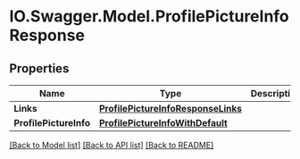 # IO.Swagger.Model.ProfilePictureInfoResponse
## Properties

Name | Type | Description | Notes
------------ | ------------- | ------------- | -------------
**Links** | [**ProfilePictureInfoResponseLinks**](ProfilePictureInfoResponseLinks.md) |  | 
**ProfilePictureInfo** | [**ProfilePictureInfoWithDefault**](ProfilePictureInfoWithDefault.md) |  | 

[[Back to Model list]](../README.md#documentation-for-models) [[Back to API list]](../README.md#documentation-for-api-endpoints) [[Back to README]](../README.md)


